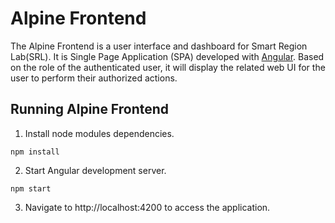 # Alpine Frontend
The Alpine Frontend is a user interface and dashboard for Smart Region Lab(SRL). It is Single Page Application (SPA) developed with [Angular](https://angular.io/). Based on the role of the authenticated user, it will display the related web UI for the user to perform their authorized actions.

## Running Alpine Frontend
1. Install node modules dependencies.
```npm
npm install
```

2. Start Angular development server.
```
npm start
```

3. Navigate to http://localhost:4200 to access the application.
